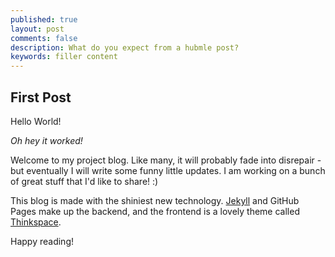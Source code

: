 ```yaml
---
published: true
layout: post
comments: false
description: What do you expect from a hubmle post?
keywords: filler content
---
```

## First Post

Hello World!

_Oh hey it worked!_

Welcome to my project blog. Like many, it will probably fade into disrepair - but eventually I will write some funny little updates. I am working on a bunch of great stuff that I'd like to share! :)

This blog is made with the shiniest new technology. [Jekyll](http://jekyllrb.com/) and GitHub Pages make up the backend, and the frontend is a lovely theme called [Thinkspace](https://github.com/heiswayi/thinkspace).

Happy reading!
